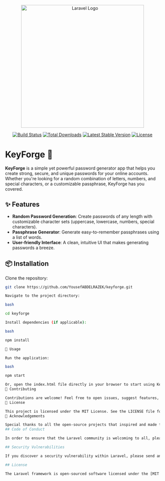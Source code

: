 <p align="center"><a href="https://laravel.com" target="_blank"><img src="https://raw.githubusercontent.com/laravel/art/master/logo-lockup/5%20SVG/2%20CMYK/1%20Full%20Color/laravel-logolockup-cmyk-red.svg" width="400" alt="Laravel Logo"></a></p>

<p align="center">
<a href="https://github.com/laravel/framework/actions"><img src="https://github.com/laravel/framework/workflows/tests/badge.svg" alt="Build Status"></a>
<a href="https://packagist.org/packages/laravel/framework"><img src="https://img.shields.io/packagist/dt/laravel/framework" alt="Total Downloads"></a>
<a href="https://packagist.org/packages/laravel/framework"><img src="https://img.shields.io/packagist/v/laravel/framework" alt="Latest Stable Version"></a>
<a href="https://packagist.org/packages/laravel/framework"><img src="https://img.shields.io/packagist/l/laravel/framework" alt="License"></a>
</p>

# KeyForge 🔐

**KeyForge** is a simple yet powerful password generator app that helps you create strong, secure, and unique passwords for your online accounts. Whether you're looking for a random combination of letters, numbers, and special characters, or a customizable passphrase, KeyForge has you covered.

## ✨ Features

- **Random Password Generation**: Create passwords of any length with customizable character sets (uppercase, lowercase, numbers, special characters).
- **Passphrase Generator**: Generate easy-to-remember passphrases using a list of words.
- **User-friendly Interface**: A clean, intuitive UI that makes generating passwords a breeze.

## 📦 Installation

Clone the repository:

```bash
git clone https://github.com/YousefABDELRAZEK/keyforge.git

Navigate to the project directory:

bash

cd keyforge

Install dependencies (if applicable):

bash

npm install

🚀 Usage

Run the application:

bash

npm start

Or, open the index.html file directly in your browser to start using KeyForge.
🤝 Contributing

Contributions are welcome! Feel free to open issues, suggest features, or submit pull requests. Please ensure that your changes are well-documented and tested.
📄 License

This project is licensed under the MIT License. See the LICENSE file for more details.
🙏 Acknowledgements

Special thanks to all the open-source projects that inspired and made this app possible.
## Code of Conduct

In order to ensure that the Laravel community is welcoming to all, please review and abide by the [Code of Conduct](https://laravel.com/docs/contributions#code-of-conduct).

## Security Vulnerabilities

If you discover a security vulnerability within Laravel, please send an e-mail to Taylor Otwell via [taylor@laravel.com](mailto:taylor@laravel.com). All security vulnerabilities will be promptly addressed.

## License

The Laravel framework is open-sourced software licensed under the [MIT license](https://opensource.org/licenses/MIT).
